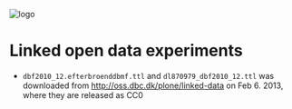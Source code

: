 ![logo](https://solsort.com/_logo.png)
# Linked open data experiments

- `dbf2010_12.efterbroenddbmf.ttl` and  `dl870979_dbf2010_12.ttl` was downloaded from http://oss.dbc.dk/plone/linked-data on Feb 6. 2013, where they are released as CC0
